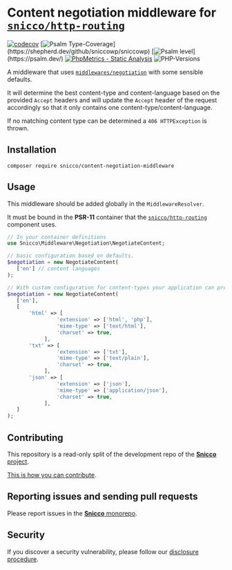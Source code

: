 # Content negotiation middleware for [`snicco/http-routing`](https://github.com/snicco/http-routing)

[![codecov](https://img.shields.io/badge/Coverage-100%25-success
)](https://codecov.io/gh/sniccowp/sniccowp)
[![Psalm Type-Coverage](https://shepherd.dev/github/sniccowp/sniccowp/coverage.svg?)](https://shepherd.dev/github/sniccowp/sniccowp)
[![Psalm level](https://shepherd.dev/github/sniccowp/sniccowp/level.svg?)](https://psalm.dev/)
[![PhpMetrics - Static Analysis](https://img.shields.io/badge/PhpMetrics-Static_Analysis-2ea44f)](https://sniccowp.github.io/sniccowp/phpmetrics/Negotiation/index.html)
![PHP-Versions](https://img.shields.io/badge/PHP-%5E7.4%7C%5E8.0%7C%5E8.1-blue)

A middleware that uses [`middlewares/negotiation`](https://github.com/middlewares/negotiation) with some sensible
defaults.

It will determine the best content-type and content-language based on the provided `Accept` headers and will update
the `Accept` header of the request accordingly so that it only contains one content-type/content-language.

If no matching content type can be determined a `406 HTTPException` is thrown.

## Installation

```shell
composer require snicco/content-negotiation-middleware
```

## Usage

This middleware should be added globally in the `MiddlewareResolver`.

It must be bound in the **PSR-11** container that the [`snicco/http-routing`](https://github.com/snicco/http-routing)
component uses.

```php
// In your container definitions
use Snicco\Middleware\Negotiation\NegotiateContent;

// basic configuration based on defaults.
$negotiation = new NegotiateContent(
   ['en'] // content languages
);

// With custom configuration for content-types your application can provide (sorted by priority)
$negotiation = new NegotiateContent(
   ['en'],
   [ 
       'html' => [
                'extension' => ['html', 'php'],
                'mime-type' => ['text/html'],
                'charset' => true,
            ],
       'txt' => [
                'extension' => ['txt'],
                'mime-type' => ['text/plain'],
                'charset' => true,
            ],
       'json' => [
                'extension' => ['json'],
                'mime-type' => ['application/json'],
                'charset' => true,
            ],
   ] 
);
```

## Contributing

This repository is a read-only split of the development repo of the
[**Snicco** project](https://github.com/snicco/snicco).

[This is how you can contribute](https://github.com/snicco/snicco/blob/master/CONTRIBUTING.md).

## Reporting issues and sending pull requests

Please report issues in the
[**Snicco** monorepo](https://github.com/snicco/snicco/blob/master/CONTRIBUTING.md##using-the-issue-tracker).

## Security

If you discover a security vulnerability, please follow
our [disclosure procedure](https://github.com/snicco/snicco/blob/master/SECURITY.md).
